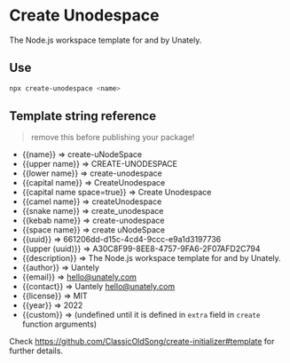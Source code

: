 # Create Unodespace

The Node.js workspace template for and by Unately.

## Use

```bash
npx create-unodespace <name>
```

## Template string reference

> remove this before publishing your package!

- {{name}} => create-uNodeSpace
- {{upper name}} => CREATE-UNODESPACE
- {{lower name}} => create-unodespace
- {{capital name}} => CreateUnodespace
- {{capital name space=true}} => Create Unodespace
- {{camel name}} => createUnodespace
- {{snake name}} => create_unodespace
- {{kebab name}} => create-unodespace
- {{space name}} => create uNodeSpace
- {{uuid}} => 661206dd-d15c-4cd4-9ccc-e9a1d3197736
- {{upper (uuid)}} => A30C8F99-8EE8-4757-9FA6-2F07AFD2C794
- {{description}} => The Node.js workspace template for and by Unately.
- {{author}} => Uantely
- {{email}} => hello@unately.com
- {{contact}} => Uantely <hello@unately.com>
- {{license}} => MIT
- {{year}} => 2022
- {{custom}} =>  (undefined until it is defined in `extra` field in `create` function arguments)

Check https://github.com/ClassicOldSong/create-initializer#template for further details.
